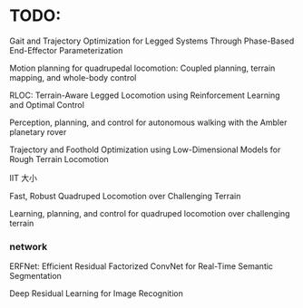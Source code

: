 # TODO:

Gait and Trajectory Optimization for Legged Systems Through Phase-Based End-Effector Parameterization

Motion planning for quadrupedal locomotion: Coupled planning, terrain mapping, and whole-body control

RLOC: Terrain-Aware Legged Locomotion using Reinforcement Learning and Optimal Control

Perception, planning, and control for autonomous walking with the Ambler planetary rover

Trajectory and Foothold Optimization using Low-Dimensional Models for Rough Terrain Locomotion

IIT 大小


Fast, Robust Quadruped Locomotion over Challenging Terrain

Learning, planning, and control for
quadruped locomotion over challenging
terrain


### network

ERFNet: Efficient Residual Factorized ConvNet for Real-Time Semantic Segmentation

Deep Residual Learning for Image Recognition
